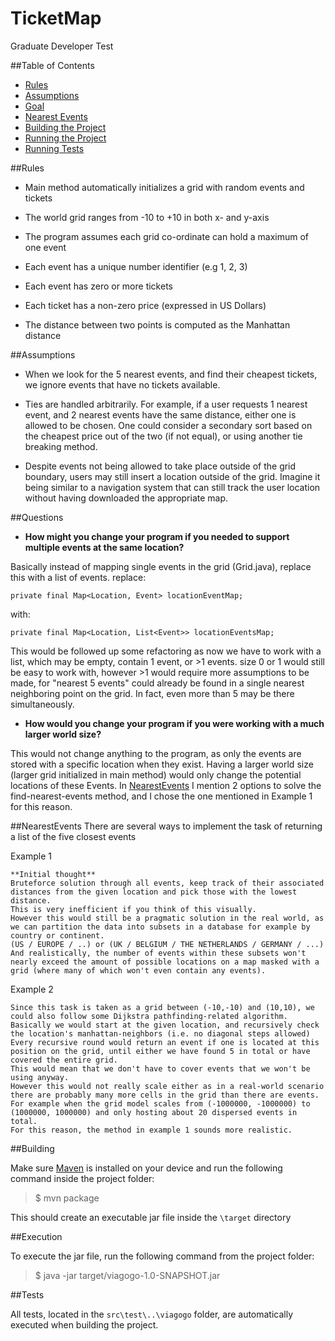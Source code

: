 # TicketMap

Graduate Developer Test


##Table of Contents
- [Rules](#rules)
- [Assumptions](#assumptions)
- [Goal](#goal)
- [Nearest Events](#nearestEvents)
- [Building the Project](#building)
- [Running the Project](#execution)
- [Running Tests](#tests)


##Rules

- Main method automatically initializes a grid with random events and tickets

- The world grid ranges from -10 to +10 in both x- and y-axis

- The program assumes each grid co-ordinate can hold a maximum of one event

- Each event has a unique number identifier (e.g 1, 2, 3)

- Each event has zero or more tickets

- Each ticket has a non-zero price (expressed in US Dollars)

- The distance between two points is computed as the Manhattan distance


##Assumptions

- When we look for the 5 nearest events, and find their cheapest tickets, we ignore events that have no tickets available.

- Ties are handled arbitrarily. For example, if a user requests 1 nearest event, and 2 nearest events have the same distance, either one is allowed to be chosen. One could consider a secondary sort based on the cheapest price out of the two (if not equal), or using another tie breaking method.

- Despite events not being allowed to take place outside of the grid boundary, users may still insert a location outside of the grid. Imagine it being similar to a navigation system that can still track the user location without having downloaded the appropriate map.


##Questions
- **How might you change your program if you needed to support multiple events at the same location?**

Basically instead of mapping single events in the grid (Grid.java), replace this with a list of events.
replace:

`private final Map<Location, Event> locationEventMap;`

with:

`private final Map<Location, List<Event>> locationEventsMap;`

This would be followed up some refactoring as now we have to work with a list, which may be empty, contain 1 event, or >1 events.
size 0 or 1 would still be easy to work with, however >1 would require more assumptions to be made, for "nearest 5 events" could already be found in a single nearest neighboring point on the grid. In fact, even more than 5 may be there simultaneously.

- **How would you change your program if you were working with a much larger world size?**

This would not change anything to the program, as only the events are stored with a specific location when they exist.
Having a larger world size (larger grid initialized in main method) would only change the potential locations of these Events.
In [NearestEvents](#nearestevents) I mention 2 options to solve the find-nearest-events method, and I chose the one mentioned in Example 1 for this reason.


##NearestEvents
There are several ways to implement the task of returning a list of the five closest events

Example 1
```
**Initial thought**
Bruteforce solution through all events, keep track of their associated distances from the given location and pick those with the lowest distance.
This is very inefficient if you think of this visually.
However this would still be a pragmatic solution in the real world, as we can partition the data into subsets in a database for example by country or continent.
(US / EUROPE / ..) or (UK / BELGIUM / THE NETHERLANDS / GERMANY / ...)
And realistically, the number of events within these subsets won't nearly exceed the amount of possible locations on a map masked with a grid (where many of which won't even contain any events).
```

Example 2
```
Since this task is taken as a grid between (-10,-10) and (10,10), we could also follow some Dijkstra pathfinding-related algorithm.
Basically we would start at the given location, and recursively check the location's manhattan-neighbors (i.e. no diagonal steps allowed)
Every recursive round would return an event if one is located at this position on the grid, until either we have found 5 in total or have covered the entire grid.
This would mean that we don't have to cover events that we won't be using anyway.
However this would not really scale either as in a real-world scenario there are probably many more cells in the grid than there are events.
For example when the grid model scales from (-1000000, -1000000) to (1000000, 1000000) and only hosting about 20 dispersed events in total.
For this reason, the method in example 1 sounds more realistic.
```


##Building

Make sure [Maven](http://maven.apache.org/install.html) is installed on your device and run the following command inside the project folder:

> $ mvn package

This should create an executable jar file inside the `\target` directory


##Execution

To execute the jar file, run the following command from the project folder:

> $ java -jar target/viagogo-1.0-SNAPSHOT.jar


##Tests

All tests, located in the `src\test\..\viagogo` folder, are automatically executed when building the project.